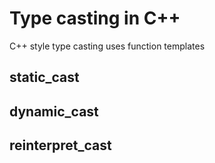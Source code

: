 # Type casting in C++
C++ style type casting uses function templates

## static_cast

## dynamic_cast

## reinterpret_cast